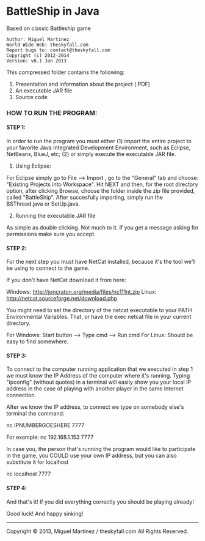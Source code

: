 # BattleShip in Java
Based on classic Battleship game


```
Author: Miguel Martinez
World Wide Web: theskyfall.com
Report bugs to: contact@theskyfall.com
Copyright (c) 2012-2014
Version: v0.1 Jan 2013
```


This compressed folder contains the following:

1. Presentation and information about the project (.PDF)
2. An executable JAR file
3. Source code


### HOW TO RUN THE PROGRAM:

#### STEP 1:

In order to run the program you must either (1) import the entire project to your favorite Java Integrated Development Environment, such as Eclipse, NetBeans, BlueJ, etc; (2) or simply execute the executable JAR file. 

1) Using Eclipse:

For Eclipse simply go to File --> Import , go to the "General" tab and choose: "Existing Projects into Workspace". Hit NEXT and then, for the root directory option, after clicking Browse, choose the folder inside the zip file provided, called "BattleShip". After succesfully importing, simply run the BSThread.java or SetUp.java.

2) Running the executable JAR file

As simple as double clicking. Not much to it. If you get a message asking for permissions make sure you accept.

#### STEP 2:

For the next step you must have NetCat installed, because it's the tool we'll be using to connect to the game. 

If you don't have NetCat download it from here:

Windows: http://joncraton.org/media/files/nc111nt.zip
Linux: http://netcat.sourceforge.net/download.php

You might need to set the directory of the netcat executable to your PATH Environmental Variables. That, or have the exec netcat file in your current directory.

For Windows: Start button --> Type cmd --> Run cmd
For Linux: Should be easy to find somewhere.

#### STEP 3:

To connect to the computer running application that we executed in step 1 we must know the IP Address of the computer where it's running. Typing "ipconfig" (without 
quotes) in a terminal will easily show you your local IP address in the case of playing with another player in the same Internet connection.

After we know the IP address, to connect we type on somebody else's terminal the command:

nc IPNUMBERGOESHERE 7777

For example: nc 192.168.1.153 7777

In case you, the person that's running the program would like to participate in the game, you COULD use your own IP address, but you can also substitute it for localhost

nc localhost 7777

#### STEP 4:

And that's it! If you did everything correctly you should be playing already!

Good luck! And happy sinking!


-------
Copyright © 2013, Miguel Martinez / theskyfall.com
All Rights Reserved.
